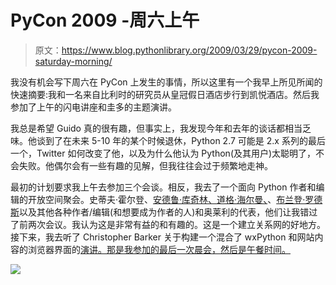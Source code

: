 # PyCon 2009 -周六上午

> 原文：<https://www.blog.pythonlibrary.org/2009/03/29/pycon-2009-saturday-morning/>



我没有机会写下周六在 PyCon 上发生的事情，所以这里有一个我早上所见所闻的快速摘要:我和一名来自比利时的研究员从皇冠假日酒店步行到凯悦酒店。然后我参加了上午的闪电讲座和圭多的主题演讲。

我总是希望 Guido 真的很有趣，但事实上，我发现今年和去年的谈话都相当乏味。他谈到了在未来 5-10 年的某个时候退休，Python 2.7 可能是 2.x 系列的最后一个，Twitter 如何改变了他，以及为什么他认为 Python(及其用户)太聪明了，不会失败。他偶尔会有一些有趣的见解，但我往往会过于频繁地走神。

最初的计划要求我上午去参加三个会谈。相反，我去了一个面向 Python 作者和编辑的开放空间聚会。史蒂夫·霍尔登、[安德鲁·库奇林、](http://www.amk.ca/)[道格·海尔曼、](http://blog.doughellmann.com)、[布兰登·罗德斯](http://rhodesmill.org/brandon/)以及其他各种作者/编辑(和想要成为作者的人)和奥莱利的代表，他们让我错过了前两次会议。我认为这是非常有益的和有趣的。这是一个建立关系网的好地方。接下来，我去听了 Christopher Barker 关于构建一个混合了 wxPython 和网站内容的浏览器界面的[演讲。那是我参加的最后一次晨会，然后是午餐时间。](http://us.pycon.org/2009/conference/schedule/event/92/)

![](img/2267456c76c02e82446f02e5a47fcdf6.png)